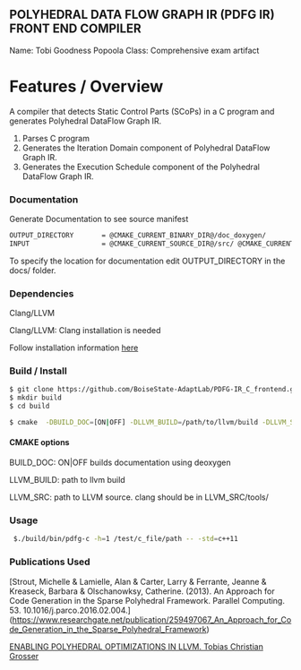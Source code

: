 ## POLYHEDRAL DATA FLOW GRAPH IR (PDFG IR) FRONT END COMPILER

Name: Tobi Goodness Popoola
Class: Comprehensive exam artifact

# Features / Overview
A compiler that detects Static Control Parts (SCoPs) in a C program and generates Polyhedral DataFlow Graph IR.

1. Parses C program 
2. Generates the Iteration Domain component of Polyhedral DataFlow Graph IR.
3. Generates the Execution Schedule component of the Polyhedral DataFlow Graph IR.


### Documentation

Generate Documentation to see source manifest


```sh
OUTPUT_DIRECTORY       = @CMAKE_CURRENT_BINARY_DIR@/doc_doxygen/
INPUT                  = @CMAKE_CURRENT_SOURCE_DIR@/src/ @CMAKE_CURRENT_SOURCE_DIR@/docs
```
To specify the location for documentation edit OUTPUT_DIRECTORY in the docs/ folder.


### Dependencies
Clang/LLVM

Clang/LLVM: Clang installation is needed

Follow installation information [here](https://clang.llvm.org/get_started.html)



### Build / Install

```sh
$ git clone https://github.com/BoiseState-AdaptLab/PDFG-IR_C_frontend.git
$ mkdir build
$ cd build
```


```sh
$ cmake  -DBUILD_DOC=[ON|OFF] -DLLVM_BUILD=/path/to/llvm/build -DLLVM_SRC=path/to/llvm/src ../PDFG-IR_C_frontend

```

#### CMAKE options

BUILD\_DOC: ON|OFF builds documentation using deoxygen

LLVM\_BUILD: path to llvm build

LLVM\_SRC: path to LLVM source. clang should be in LLVM\_SRC/tools/

### Usage

```sh
 $./build/bin/pdfg-c -h=1 /test/c_file/path -- -std=c++11

```


### Publications Used 

[Strout, Michelle & Lamielle, Alan & Carter, Larry & Ferrante, Jeanne & Kreaseck, Barbara & Olschanowksy, Catherine. (2013). An Approach for Code Generation in the Sparse Polyhedral Framework. Parallel Computing. 53. 10.1016/j.parco.2016.02.004.] (https://www.researchgate.net/publication/259497067_An_Approach_for_Code_Generation_in_the_Sparse_Polyhedral_Framework) 


[ENABLING POLYHEDRAL OPTIMIZATIONS IN LLVM. Tobias Christian Grosser](https://polly.llvm.org/publications/grosser-diploma-thesis.pdf)
